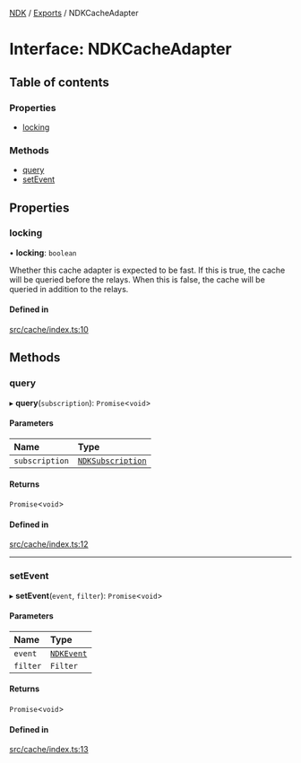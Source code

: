 [NDK](../README.md) / [Exports](../modules.md) / NDKCacheAdapter

# Interface: NDKCacheAdapter

## Table of contents

### Properties

- [locking](NDKCacheAdapter.md#locking)

### Methods

- [query](NDKCacheAdapter.md#query)
- [setEvent](NDKCacheAdapter.md#setevent)

## Properties

### locking

• **locking**: `boolean`

Whether this cache adapter is expected to be fast.
If this is true, the cache will be queried before the relays.
When this is false, the cache will be queried in addition to the relays.

#### Defined in

[src/cache/index.ts:10](https://github.com/nostr-dev-kit/ndk/blob/fece2d0/src/cache/index.ts#L10)

## Methods

### query

▸ **query**(`subscription`): `Promise`<`void`\>

#### Parameters

| Name | Type |
| :------ | :------ |
| `subscription` | [`NDKSubscription`](../classes/NDKSubscription.md) |

#### Returns

`Promise`<`void`\>

#### Defined in

[src/cache/index.ts:12](https://github.com/nostr-dev-kit/ndk/blob/fece2d0/src/cache/index.ts#L12)

___

### setEvent

▸ **setEvent**(`event`, `filter`): `Promise`<`void`\>

#### Parameters

| Name | Type |
| :------ | :------ |
| `event` | [`NDKEvent`](../classes/NDKEvent.md) |
| `filter` | `Filter` |

#### Returns

`Promise`<`void`\>

#### Defined in

[src/cache/index.ts:13](https://github.com/nostr-dev-kit/ndk/blob/fece2d0/src/cache/index.ts#L13)
